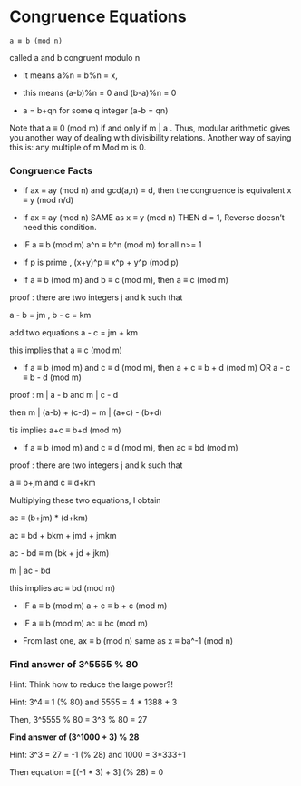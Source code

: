 # Congruence Equations

`a ≡ b (mod n)`

called a and b congruent modulo n

- It means a%n = b%n = x,

- this means (a-b)%n = 0 and (b-a)%n = 0

- a = b+qn for some q integer (a-b = qn)

Note that a ≡ 0 (mod m) if and only if m | a . Thus, modular arithmetic gives you another way of dealing with divisibility relations. Another way of saying this is:  any multiple of m Mod m is 0.


### Congruence Facts

- If ax ≡ ay (mod n) and gcd(a,n) = d, then the congruence is equivalent x ≡ y (mod n/d)

- If ax ≡ ay (mod n) SAME as x ≡ y (mod n) THEN d = 1, Reverse doesn’t need this condition.

- IF a ≡ b (mod m)  a^n ≡ b^n (mod m) for all  n>= 1

- If p is prime , (x+y)^p ≡ x^p + y^p (mod p)

- If a ≡ b (mod m) and b ≡ c (mod m), then a ≡ c (mod m)

proof : there are two integers j and k such that

a - b = jm , b - c = km 

add two equations a - c = jm + km 

this implies that a ≡ c (mod m)

- If a ≡ b (mod m) and c ≡ d (mod m), then a + c ≡ b + d (mod m) OR a - c ≡ b - d (mod m)

proof : m | a - b and m | c - d

then m | (a-b) + (c-d) = m | (a+c) - (b+d)

tis implies a+c ≡ b+d (mod m)

- If a ≡ b (mod m) and c ≡ d (mod m), then ac ≡ bd (mod m) 

proof : there are two integers j and k such that

a ≡ b+jm   and   c ≡ d+km

Multiplying these two equations, I obtain

ac ≡ (b+jm) * (d+km)

ac ≡ bd + bkm + jmd + jmkm

ac - bd ≡ m (bk + jd + jkm)

m | ac - bd 

this implies ac ≡ bd (mod m)


- IF a ≡ b (mod m)  a + c ≡ b + c (mod m) 

- IF a ≡ b (mod m)  ac ≡ bc (mod m) 

- From last one, ax ≡ b (mod n) same as x ≡ ba^-1 (mod n) 

### Find answer of 3^5555 % 80

Hint: Think how to reduce the large power?!

Hint: 3^4 ≡ 1 (% 80) and 5555 = 4 * 1388 + 3

Then, 3^5555 % 80 = 3^3 % 80 = 27

**Find answer of (3^1000 + 3) % 28**

Hint: 3^3 = 27 = -1 (% 28) and 1000 = 3*333+1

Then equation = [(-1 * 3) + 3] (% 28) = 0
